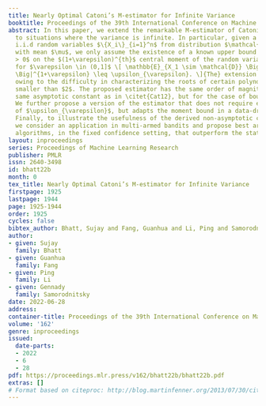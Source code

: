 ```yaml
---
title: Nearly Optimal Catoni’s M-estimator for Infinite Variance
booktitle: Proceedings of the 39th International Conference on Machine Learning
abstract: In this paper, we extend the remarkable M-estimator of Catoni \citep{Cat12}
  to situations where the variance is infinite. In particular, given a sequence of
  i.i.d random variables $\{X_i\}_{i=1}^n$ from distribution $\mathcal{D}$ over $\mathbb{R}$
  with mean $\mu$, we only assume the existence of a known upper bound $\upsilon_{\varepsilon}
  > 0$ on the $(1+\varepsilon)^{th}$ central moment of the random variables, namely,
  for $\varepsilon \in (0,1]$ \[ \mathbb{E}_{X_1 \sim \mathcal{D}} \Big| X_1 - \mu
  \Big|^{1+\varepsilon} \leq \upsilon_{\varepsilon}. \]{The} extension is non-trivial
  owing to the difficulty in characterizing the roots of certain polynomials of degree
  smaller than $2$. The proposed estimator has the same order of magnitude and the
  same asymptotic constant as in \citet{Cat12}, but for the case of bounded moments.
  We further propose a version of the estimator that does not require even the knowledge
  of $\upsilon_{\varepsilon}$, but adapts the moment bound in a data-driven manner.
  Finally, to illustrate the usefulness of the derived non-asymptotic confidence bounds,
  we consider an application in multi-armed bandits and propose best arm identification
  algorithms, in the fixed confidence setting, that outperform the state of the art.
layout: inproceedings
series: Proceedings of Machine Learning Research
publisher: PMLR
issn: 2640-3498
id: bhatt22b
month: 0
tex_title: Nearly Optimal Catoni’s M-estimator for Infinite Variance
firstpage: 1925
lastpage: 1944
page: 1925-1944
order: 1925
cycles: false
bibtex_author: Bhatt, Sujay and Fang, Guanhua and Li, Ping and Samorodnitsky, Gennady
author:
- given: Sujay
  family: Bhatt
- given: Guanhua
  family: Fang
- given: Ping
  family: Li
- given: Gennady
  family: Samorodnitsky
date: 2022-06-28
address:
container-title: Proceedings of the 39th International Conference on Machine Learning
volume: '162'
genre: inproceedings
issued:
  date-parts:
  - 2022
  - 6
  - 28
pdf: https://proceedings.mlr.press/v162/bhatt22b/bhatt22b.pdf
extras: []
# Format based on citeproc: http://blog.martinfenner.org/2013/07/30/citeproc-yaml-for-bibliographies/
---
```

